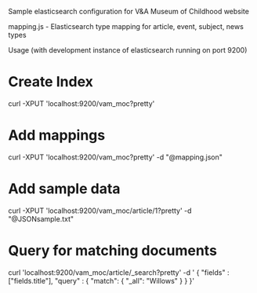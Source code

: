 Sample elasticsearch configuration for V&A Museum of Childhood website

  mapping.js - Elasticsearch type mapping for article, event, subject, news types 

Usage (with development instance of elasticsearch running on port 9200)

  # Create Index
  curl -XPUT 'localhost:9200/vam_moc?pretty'

  # Add mappings 

  curl -XPUT 'localhost:9200/vam_moc?pretty' -d "@mapping.json"

  # Add sample data

  curl -XPUT 'localhost:9200/vam_moc/article/1?pretty' -d "@JSONsample.txt"

  # Query for matching documents

  curl 'localhost:9200/vam_moc/article/_search?pretty' -d '
  {
    "fields" : ["fields.title"],
      "query" : { "match": { "_all": "Willows" } }
  }'
